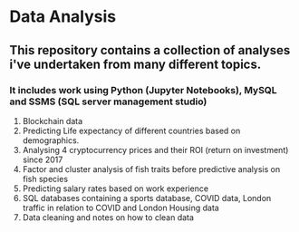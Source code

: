 # Data Analysis

## This repository contains a collection of analyses i've undertaken from many different topics.
### It includes work using Python (Jupyter Notebooks), MySQL and SSMS (SQL server management studio)

1. Blockchain data
2. Predicting Life expectancy of different countries based on demographics.
3. Analysing 4 cryptocurrency prices and their ROI (return on investment) since 2017
4. Factor and cluster analysis of fish traits before predictive analysis on fish species
5. Predicting salary rates based on work experience
6. SQL databases containing a sports database, COVID data, London traffic in relation to COVID and London Housing data
7. Data cleaning and notes on how to clean data
